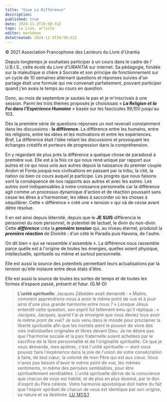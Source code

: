 ```yaml
---
title: "Vive La Différence"
description: 
published: true
date: 2024-11-3T19:50:31Z
tags: Le Lien, article
editor: markdown
dateCreated: 2024-11-3T19:50:31Z
---
```


<p class="v-card v-sheet theme--light grey lighten-3 px-2">© 2021 Association Francophone des Lecteurs du Livre d'Urantia</p>

Depuis longtemps je souhaitais participer à un cours dans le cadre de l' U.B.I.S., cette école du _Livre d'URANTIA_ sur internet. Sa pédagogie, fondée sur la maïeutique si chère à Socrate et son principe de fonctionnement sur un cycle de 10 semaines alternant questions et réponses suivies d'un partage était une formule qui me convenait parfaitement, pouvant participer quand j'en avais le temps au cours en question.

Donc, au mois de septembre je sautais le pas et je m'inscrivais à une session. Parmi les trois thèmes proposés je choisissais « ***La Religion et la Foi dans l'Expérience Humaine*** » basée sur les fascicules 99,100 jusqu'au 103.

Dès la première série de questions-réponses un mot revenait constamment dans les discussions : **la différence**. La différence entre les humains, entre les religions, entre les idées et les motivations et entre les expériences. Bref, La différence était l'idée reliant les discussions et provoquant les échanges créatifs et porteurs de progression dans la compréhension.

En y regardant de plus près la différence a quelque chose de paradoxal à première vue. Elle est à la fois ce qui nous rend unique par rapport aux autres et ce qui nous unis aux autres depuis la naissance du premier couple Andon et Fonta jusquà nos civilisations en passant par la tribu, la cité, la nation où bien ce cours auquel je participe. Les progrès que nous faisons sont la conséquence de nos rapports aux autres et avec les autres. Les autres sont indispensables à notre croissance personnelle car la différence agit comme un processus dynamique d'action et de réaction poussant sans cesse les êtres à s'harmoniser, les idées à saccorder où les choses à séquilibrer. Cette « différence » créé une « tension » qui nả de cesse avant dêtre résolue.

Il en est ainsi depuis léternité, depuis que le **JE SUIS** différencia le personnel du nom personnel, le potentiel de lactuel, le divin du non-divin. Cette ***différence*** créa la ***première tension*** qui, au niveau éternel, produisit la ***première réaction*** de Divinité : d'un côté le Paradis puis Havona, de l'autre.

On dit bien « qui se ressemble s'assemble ». La différence nous rassemble parce quélle est à l'origine de toutes les énergies, quelles soient physique, intellectuelle, spirituelle ou même et surtout personnelle.

Elle est aussi la source des potentiels permettant leurs actualisations par la tension qu'elle instaure entre deux états d'être.

Elle est aussi la source de toutes les sortes de temps et de toutes les formes d'espace passé, présent et futur. (G.M-D)


> **L'unité spirituelle**: Jacques Zébédée avait demandé : « Maitre, comment apprendrons-nous à avoir le même point de vue et à jouir ainsi d'une plus grande harmonie entre nous ? » Lorsque Jésus entendit cette question, son esprit fut tellement ému qu'il répliqua : « Jacques, Jacques, quand t'ai-je enseigné que vous deviez tous avoir le même point de vue? Je suis venu dans le monde pour proclamer la liberté spirituelle afin que les mortels aient le pouvoir de vivre des vies individuelles originales et libres devant Dieu. Je ne désire pas que l'harmonie sociale et la paix fraternelle soient achetées par le sacrifice de la libre personnalité et de l'originalité spirituelle. Ce que je vous demande, mes apôtres, c'est l'unité spirituelle — dont vous pouvez faire l'expérience dans la joie de l'union de votre consécration à faire, de tout cœur, la volonté de mon Père qui est aux cieux. Vous n'avez pas besoin d'avoir le même point de vue, les mêmes sentiments, ni même des pensées semblables, pour être spirituellement semblables. L'unité spirituelle dérive de la conscience que chacun de vous est habité, et de plus en plus dominé, par le don d'esprit du Père céleste. Votre harmonie apostolique doit naitre du fait que l'espoir spirituel de chacun de vous est identique par son origine, sa nature et sa destinée. [LU 141:5.1](/fr/The_Urantia_Book/141#p5_1)